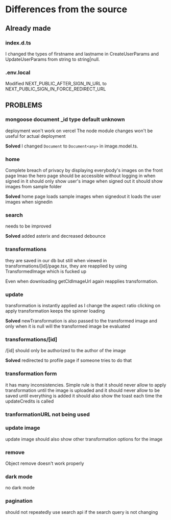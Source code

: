 
# Differences from the source

## Already made

### index.d.ts

I changed the types of firstname and lastname in CreateUserParams and UpdateUserParams from string to string|null.

### .env.local

Modified NEXT_PUBLIC_AFTER_SIGN_IN_URL to NEXT_PUBLIC_SIGN_IN_FORCE_REDIRECT_URL

## PROBLEMS

### mongoose document _id type default unknown

deployment won't work on vercel
The node module changes won't be useful for actual deployment

**Solved**
I changed `Document` to `Document<any>` in image.model.ts.

### home

Complete breach of privacy by displaying everybody's images on the front page lmao
the hero page should be accessible without logging in
when signed in it should only show user's image
when signed out it should show images from sample folder

**Solved**
home page loads sample images when signedout
it loads the user images when signedin

### search

needs to be improved

**Solved**
added asterix and decreased debounce

### transformations

they are saved in our db but still when viewed in transformations/[id]/page.tsx, they are reapplied by using TransformedImage which is fucked up

Even when downloading getCldImageUrl again reapplies transformation.

### update

transformation is instantly applied as I change the aspect ratio
clicking on apply transformation keeps the spinner loading

**Solved**
newTransformation is also passed to the transformed image and only when it is null will the transformed image be evaluated

### transformations/[id]

/[id] should only be authorized to the author of the image

**Solved**
redirected to profile page if someone tries to do that

### transformation form

it has many inconsistencies.
Simple rule is that it should never allow to apply transformation until the image is uploaded
and it should never allow to be saved until everything is added
it should also show the toast each time the updateCredits is called

### tranformationURL not being used

### update image

update image should also show other transformation options for the image

### remove

Object remove doesn't work properly

### dark mode

no dark mode

### pagination

should not repeatedly use search api if the search query is not changing
